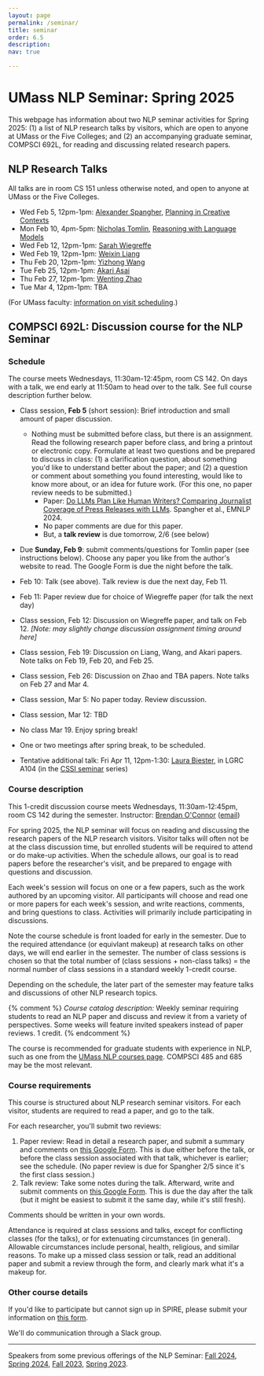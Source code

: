 ```yaml
---
layout: page
permalink: /seminar/
title: seminar
order: 6.5
description:
nav: true

---
```


# UMass NLP Seminar: Spring 2025

This webpage has information about two NLP seminar activities for Spring 2025:  (1) a list of NLP research talks by visitors, which are open to anyone at UMass or the Five Colleges; and (2) an accompanying graduate seminar, COMPSCI 692L, for reading and discussing related research papers.


## NLP Research Talks

All talks are in room CS 151 unless otherwise noted, and open to anyone at UMass or the Five Colleges.

- Wed Feb 5, 12pm-1pm: [Alexander Spangher](https://www.alexander-spangher.com/), [Planning in Creative Contexts](https://www.cics.umass.edu/events/nlp-seminar-alexander-spangher)
- Mon Feb 10, 4pm-5pm: [Nicholas Tomlin](https://people.eecs.berkeley.edu/~nicholas_tomlin/), [Reasoning with Language Models](https://www.cics.umass.edu/events/nlp-seminar-nicholas-tomlin)
- Wed Feb 12, 12pm-1pm: [Sarah Wiegreffe](https://sarahwie.github.io/)
- Wed Feb 19, 12pm-1pm: [Weixin Liang](https://ai.stanford.edu/~wxliang/)
- Thu Feb 20, 12pm-1pm: [Yizhong Wang](https://homes.cs.washington.edu/~yizhongw/)
- Tue Feb 25, 12pm-1pm: [Akari Asai](https://akariasai.github.io/)
- Thu Feb 27, 12pm-1pm: [Wenting Zhao](https://wenting-zhao.github.io/)
- Tue Mar 4, 12pm-1pm: TBA


(For UMass faculty: [information on visit scheduling](https://docs.google.com/spreadsheets/d/1vnDgXpvgYlPqXd6L4KfzEL1hMXBYTpxT4qy7P8fOEbQ/edit?gid=0#gid=0).)

## COMPSCI 692L: Discussion course for the NLP Seminar


### Schedule

The course meets Wednesdays, 11:30am-12:45pm, room CS 142.  On days with a talk, we end early at 11:50am to head over to the talk.  See full course description further below.

- Class session, **Feb 5** (short session): Brief introduction and small amount of paper discussion.  
  - Nothing must be submitted before class, but there is an assignment.  Read the following research paper before class, and bring a printout or electronic copy. Formulate at least two questions and be prepared to discuss in class: (1) a clarification question, about something you'd like to understand better about the paper; and (2) a question or comment about something you found interesting, would like to know more about, or an idea for future work.  (For this one, no paper review needs to be submitted.)
    - Paper: [Do LLMs Plan Like Human Writers? Comparing Journalist Coverage of Press Releases with LLMs](https://aclanthology.org/2024.emnlp-main.1216/). Spangher et al., EMNLP 2024.
    - No paper comments are due for this paper.
    - But, a **talk review** is due tomorrow, 2/6 (see below)

- Due **Sunday, Feb 9**: submit comments/questions for Tomlin paper (see instructions below).  Choose any paper you like from the author's website to read. The Google Form is due the night before the talk.

- Feb 10: Talk (see above).  Talk review is due the next day, Feb 11.

- Feb 11: Paper review due for choice of Wiegreffe paper (for talk the next day)

- Class session, Feb 12: Discussion on Wiegreffe paper, and talk on Feb 12.
*[Note: may slightly change discussion assignment timing around here]*

- Class session, Feb 19: Discussion on Liang, Wang, and Akari papers.  Note talks on Feb 19, Feb 20, and Feb 25.

- Class session, Feb 26: Discussion on Zhao and TBA papers.  Note talks on Feb 27 and Mar 4.

- Class session, Mar 5: No paper today.  Review discussion.

- Class session, Mar 12: TBD

- No class Mar 19. Enjoy spring break!

- One or two meetings after spring break, to be scheduled.

- Tentative additional talk: Fri Apr 11, 12pm-1:30: [Laura Biester](https://www.laurabiester.com/), in LGRC A104 (in the [CSSI seminar](https://cssi.umass.edu/) series)


### Course description

This 1-credit discussion course meets Wednesdays, 11:30am-12:45pm, room CS 142 during the semester.
Instructor: [Brendan O'Connor](http://brenocon.com) (<a href="mailto:brenocon@cs.umass.edu ">email</a>)

For spring 2025, the NLP seminar will focus on reading and discussing the research papers of the NLP research visitors.  Visitor talks will often not be at the class discussion time, but enrolled students will be required to attend or do make-up activities.  When the schedule allows, our goal is to read papers before the researcher's visit, and be prepared to engage with questions and discussion.

Each week's session will focus on one or a few papers, such as the work authored by an upcoming visitor.  All participants will choose and read one or more papers for each week's session, and write reactions, comments, and bring questions to class.  Activities will primarily include participating in discussions.

Note the course schedule is front loaded for early in the semester.  Due to the required attendance (or equivlant makeup) at research talks on other days, we will end earlier in the semester.  The number of class sessions is chosen so that the total number of (class sessions + non-class talks) = the normal number of class sessions in a standard weekly 1-credit course.

Depending on the schedule, the later part of the semester may feature talks and discussions of other NLP research topics.

{% comment %}
*Course catalog description:* Weekly seminar requiring students to read an NLP paper and discuss and review it from a variety of perspectives. Some weeks will feature invited speakers instead of paper reviews.  1 credit.
{% endcomment %}

The course is recommended for graduate students with experience in NLP, such as one from the [UMass NLP courses page](/courses/).  COMPSCI 485 and 685 may be the most relevant.

### Course requirements

This course is structured about NLP research seminar visitors.  For each visitor, students are required to read a paper, and go to the talk.

For each researcher, you'll submit two reviews:
1. Paper review: Read in detail a research paper, and submit a summary and comments on [this Google Form](https://docs.google.com/forms/d/e/1FAIpQLScJM7rbg285ppEmRKfcma88CtNAysiHxh9Koz-om_t1mDUnVw/viewform?usp=dialog).  This is due either before the talk, or before the class session associated with that talk, whichever is earlier; see the schedule.  (No paper review is due for Spangher 2/5 since it's the first class session.)
2. Talk review: Take some notes during the talk. Afterward, write and submit comments on [this Google Form](https://docs.google.com/forms/d/e/1FAIpQLSddDVv77O1eN4Clh2iqKpCpqQ0Xg5QRr6tAYHlEbk51LC3k6w/viewform?usp=dialog).  This is due the day after the talk (but it might be easiest to submit it the same day, while it's still fresh).

Comments should be written in your own words.

Attendance is required at class sessions and talks, except for conflicting classes (for the talks), or for extenuating circumstances (in general).  Allowable circumstances include personal, health, religious, and similar reasons.  To make up a missed class session or talk, read an additional paper and submit a review through the form, and clearly mark what it's a makeup for.

### Other course details

If you'd like to participate but cannot sign up in SPIRE, please submit your information on [this form](https://docs.google.com/forms/d/e/1FAIpQLSf5Uo4iMSvNoTGbrPyTmrYNdB6hjhvZfMotpVOzaQPaR8rm1Q/viewform?usp=dialog).

We'll do communication through a Slack group.

---

Speakers from some previous offerings of the NLP Seminar:
  <a href="https://people.cs.umass.edu/~miyyer/nlpseminar/">Fall 2024</a>,
  <a href="https://people.cs.umass.edu/~miyyer/nlpseminar/spring24.html">Spring 2024</a>,
  <a href="https://people.cs.umass.edu/~miyyer/nlpseminar/fall23.html">Fall 2023</a>,
  <a href="https://people.cs.umass.edu/~miyyer/nlpseminar/spring23.html">Spring 2023</a>.


